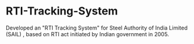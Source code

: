 # RTI-Tracking-System
Developed an "RTI Tracking System" for Steel Authority of India Limited (SAIL) , based on RTI act initiated by Indian government in 2005.
